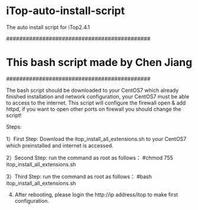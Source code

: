# iTop-auto-install-script
The auto install script for iTop2.4.1

############################################
#   This bash script made by Chen Jiang    #
############################################

The bash script should be downloaded to your CentOS7 which already finished installation and network configuration, your CentOS7 must be able to access to the internet. This script will configure the firewall open & add httpd, if you want to open other ports on firewall you should change the script!

Steps:

1）First Step:
Download the itop_install_all_extensions.sh to your CentOS7 which preinstalled and internet is accessed.

2）Second Step:
run the command as root as follows：
#chmod 755 itop_install_all_extensions.sh

3）Third Step:
run the command as root as follows：
#bash itop_install_all_extensions.sh

4) After rebooting, please login the http://ip address/itop to make first configuration.
